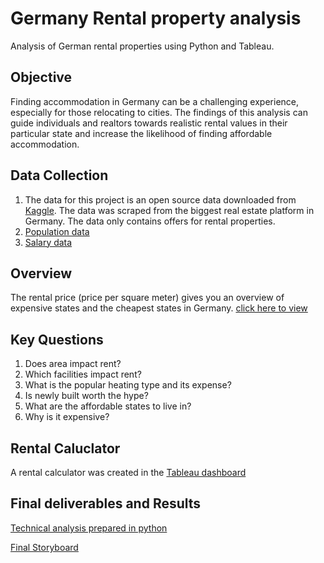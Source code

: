 # Germany Rental property analysis 
Analysis of German rental properties using Python and Tableau.

## Objective
Finding accommodation in Germany can be a challenging experience, especially for those relocating to cities. The findings of this analysis can guide individuals and realtors towards realistic rental values in their particular state and increase the likelihood of finding affordable accommodation.

## Data Collection
1. The data for this project is an open source data downloaded from [Kaggle](https://www.kaggle.com/datasets/corrieaar/apartment-rental-offers-in-germany). The data was scraped from the biggest real estate platform in Germany. The data only contains offers for rental properties.
2. [Population data](https://citypopulation.de/en/germany/cities/)
3. [Salary data](https://www.iamexpat.de/career/working-in-germany/salary-payslip-german-minimum-wage)

## Overview
The rental price (price per square meter) gives you an overview of expensive states and the cheapest states in Germany. [click here to view](https://public.tableau.com/app/profile/ponni.laxmi.rajakumar/viz/GermanyRentalPropertyAnalysis/Story1?publish=yes)

## Key Questions
1. Does area impact rent?
2. Which facilities impact rent?
3. What is the popular heating type and its expense?
4. Is newly built worth the hype?
5. What are the affordable states to live in?
6. Why is it expensive?

## Rental Caluclator
A rental calculator was created in the [Tableau dashboard](https://public.tableau.com/app/profile/ponni.laxmi.rajakumar/viz/GermanyRentalPropertyAnalysis/Story1?publish=yes)

## Final deliverables and Results
[Technical analysis prepared in python](https://github.com/PonniLaxmi/Python-Project2-GermanyRentalpropertyanalysis/tree/main/03%20Scripts)

[Final Storyboard](https://public.tableau.com/app/profile/ponni.laxmi.rajakumar/viz/GermanyRentalPropertyAnalysis/Story1)
